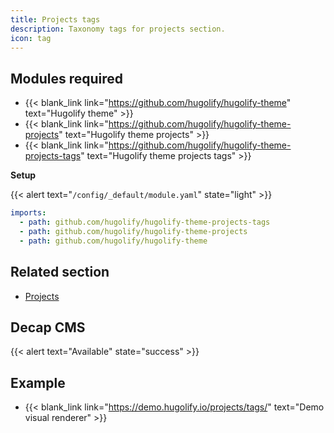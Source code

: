 ```yaml
---
title: Projects tags
description: Taxonomy tags for projects section.
icon: tag
---
```


## Modules required

- {{< blank_link link="https://github.com/hugolify/hugolify-theme" text="Hugolify theme" >}}
- {{< blank_link link="https://github.com/hugolify/hugolify-theme-projects" text="Hugolify theme projects" >}}
- {{< blank_link link="https://github.com/hugolify/hugolify-theme-projects-tags" text="Hugolify theme projects tags" >}}

**Setup**

{{< alert text="`/config/_default/module.yaml`" state="light" >}}

```yml
imports:
  - path: github.com/hugolify/hugolify-theme-projects-tags
  - path: github.com/hugolify/hugolify-theme-projects
  - path: github.com/hugolify/hugolify-theme
```

## Related section

- [Projects](/docs/sections/projects/)

## Decap CMS

{{< alert text="Available" state="success" >}}

## Example

- {{< blank_link link="https://demo.hugolify.io/projects/tags/" text="Demo visual renderer" >}}
